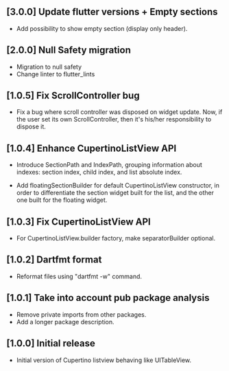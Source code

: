 ## [3.0.0] Update flutter versions + Empty sections
* Add possibility to show empty section (display only header).

## [2.0.0] Null Safety migration
* Migration to null safety
* Change linter to flutter_lints

## [1.0.5] Fix ScrollController bug

* Fix a bug where scroll controller was disposed on widget update. 
Now, if the user set its own ScrollController, then it's his/her responsibility 
to dispose it. 

## [1.0.4] Enhance CupertinoListView API

* Introduce SectionPath and IndexPath, grouping information about indexes: 
section index, child index, and list absolute index.

* Add floatingSectionBuilder for default CupertinoListView constructor, in order
to differentiate the section widget built for the list, and the other one
built for the floating widget.

## [1.0.3] Fix CupertinoListView API

* For CupertinoListView.builder factory, make separatorBuilder optional.

## [1.0.2] Dartfmt format

* Reformat files using "dartfmt -w" command.

## [1.0.1] Take into account pub package analysis

* Remove private imports from other packages.
* Add a longer package description.

## [1.0.0] Initial release

* Initial version of Cupertino listview behaving like UITableView.
